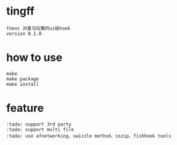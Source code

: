 # tingff
```text
theos 对喜马拉雅的ui级hook
version 0.1.0
```

# how to use
```
make
make package
make install
```

# feature
```text
:tada: support 3rd party  
:tada: support multi file 
:tada: use afnetworking、swizzle method、sszip、fishhook tools
```
